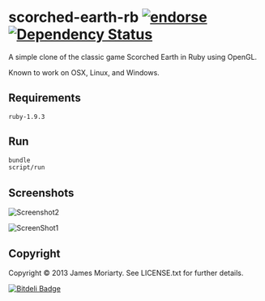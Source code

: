 # scorched-earth-rb [![endorse](https://api.coderwall.com/jamesmoriarty/endorsecount.png)](https://coderwall.com/jamesmoriarty) [![Dependency Status](https://gemnasium.com/jamesmoriarty/scorched-earth-rb.png)](https://gemnasium.com/jamesmoriarty/scorched-earth-rb)

A simple clone of the classic game Scorched Earth in Ruby using OpenGL. 

Known to work on OSX, Linux, and Windows.

Requirements
------------

```
ruby-1.9.3
```

Run
---

```bash
bundle
script/run
```

Screenshots
-----------

![Screenshot2](https://raw.github.com/jamesmoriarty/scorched-earth-rb/master/doc/screenshot-02.png)

![ScreenShot1](https://raw.github.com/jamesmoriarty/scorched-earth-rb/master/doc/screenshot-01.png)

## Copyright
Copyright © 2013 James Moriarty. See LICENSE.txt for further details.


[![Bitdeli Badge](https://d2weczhvl823v0.cloudfront.net/jamesmoriarty/scorched-earth-rb/trend.png)](https://bitdeli.com/free "Bitdeli Badge")

